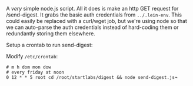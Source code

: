 A *very* simple node.js script.
All it does is make an http GET request for /send-digest.
It grabs the basic auth credentials from `../.lein-env`.
This could easily be replaced with a curl/wget job, but
we're using node so that we can auto-parse the auth credentials
instead of hard-coding them or redundantly storing them elsewhere.

Setup a crontab to run send-digest:

Modify `/etc/crontab`:

```
# m h dom mon dow
# every friday at noon
0 12 * * 5 root cd /root/startlabs/digest && node send-digest.js¬
```
